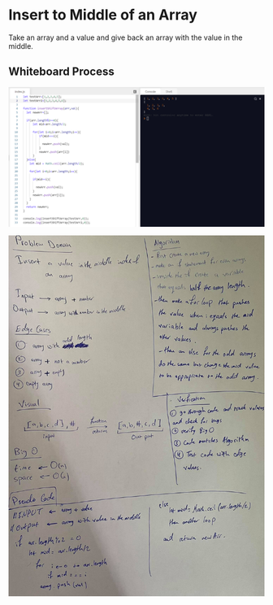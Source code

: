 # Insert to Middle of an Array

Take an array and a value and give back an array with the value in the middle.

## Whiteboard Process

![Code](../pictures/code-challenge2.png)

![Whiteboard](../pictures/array-insert-shift.jpg)
